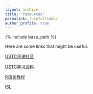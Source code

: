```yaml
---
layout: archive
title: "resources"
permalink: /usefullinks/
author_profile: true
---
```

{% include base_path %}

Here are some links that might be useful.

[USTC评课社区](icourse.club)

[USTC学习资料](https://www.zhangjy9610.me/USTCdata.html)

[R语言教程](https://www.math.pku.edu.cn/teachers/lidf/docs/Rbook/html/_Rbook/index.html)

[ISL](https://static1.squarespace.com/static/5ff2adbe3fe4fe33db902812/t/6062a083acbfe82c7195b27d/1617076404560/ISLR%2BSeventh%2BPrinting.pdf)
